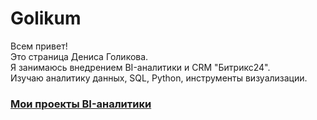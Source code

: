 # Golikum
Всем привет!  
Это страница Дениса Голикова.  
Я занимаюсь внедрением BI-аналитики и CRM "Битрикс24".  
Изучаю аналитику данных, SQL, Python, инструменты визуализации.

<h3 align="left"><a href="https://golikum.github.io/Public/" target="_blank">Мои проекты BI-аналитики</a></h1>
<br>
<a href = "https://www.linkedin.com/in/denisgolikov"><img src = "https://img.shields.io/badge/linkedin-%230077B5.svg?style=for-the-badge&logo=linkedin&logoColor=white" alt = ""></a>


